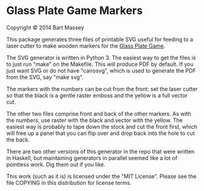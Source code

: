 # Glass Plate Game Markers
Copyright © 2014 Bart Massey

This package generates three files of printable SVG
useful for feeding to a laser cutter to make wooden markers
for the [Glass Plate Game](http://glassplategame.com).

The SVG generator is written in Python 3.  The easiest way
to get the files is to just run "make" on the Makefile. This
will produce PDF by default. If you just want SVG or do not
have "cairosvg", which is used to generate the PDF from the
SVG, say "make svg".

The markers with the numbers can be cut from the front: set
the laser cutter so that the black is a gentle raster emboss
and the yellow is a full vector cut.

The other two files comprise front and back of the other
markers. As with the numbers, use raster with the black and
vector with the yellow. The easiest way is probably to tape
down the stock and cut the front first, which will free up a
panel that you can flip over and drop back into the hole to
cut the back.

There are two other versions of this generator in the repo
that were written in Haskell, but maintaining generators in
parallel seemed like a lot of pointless work. Dig them out
if you like.

This work (such as it is) is licensed under the "MIT
License". Please see the file COPYING in this distribution
for license terms.

